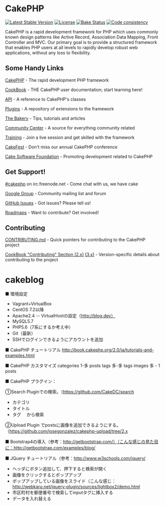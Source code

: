 # CakePHP

[![Latest Stable Version](https://poser.pugx.org/cakephp/cakephp/v/stable.svg)](https://packagist.org/packages/cakephp/cakephp)
[![License](https://poser.pugx.org/cakephp/cakephp/license.svg)](https://packagist.org/packages/cakephp/cakephp)
[![Bake Status](https://secure.travis-ci.org/cakephp/cakephp.png?branch=master)](https://travis-ci.org/cakephp/cakephp)
[![Code consistency](https://squizlabs.github.io/PHP_CodeSniffer/analysis/cakephp/cakephp/grade.svg)](https://squizlabs.github.io/PHP_CodeSniffer/analysis/cakephp/cakephp/)

CakePHP is a rapid development framework for PHP which uses commonly known design patterns like Active Record, Association Data Mapping, Front Controller and MVC.
Our primary goal is to provide a structured framework that enables PHP users at all levels to rapidly develop robust web applications, without any loss to flexibility.


## Some Handy Links

[CakePHP](https://cakephp.org) - The rapid development PHP framework

[CookBook](https://book.cakephp.org) - THE CakePHP user documentation; start learning here!

[API](https://api.cakephp.org) - A reference to CakePHP's classes

[Plugins](https://plugins.cakephp.org) - A repository of extensions to the framework

[The Bakery](https://bakery.cakephp.org) - Tips, tutorials and articles

[Community Center](https://community.cakephp.org) - A source for everything community related

[Training](https://training.cakephp.org) - Join a live session and get skilled with the framework

[CakeFest](https://cakefest.org) - Don't miss our annual CakePHP conference

[Cake Software Foundation](https://cakefoundation.org) - Promoting development related to CakePHP


## Get Support!

[#cakephp](https://webchat.freenode.net/?channels=#cakephp) on irc.freenode.net - Come chat with us, we have cake

[Google Group](https://groups.google.com/group/cake-php) - Community mailing list and forum

[GitHub Issues](https://github.com/cakephp/cakephp/issues) - Got issues? Please tell us!

[Roadmaps](https://github.com/cakephp/cakephp/wiki#roadmaps) - Want to contribute? Get involved!


## Contributing

[CONTRIBUTING.md](CONTRIBUTING.md) - Quick pointers for contributing to the CakePHP project

[CookBook "Contributing" Section (2.x)](https://book.cakephp.org/2.0/en/contributing.html) [(3.x)](https://book.cakephp.org/3.0/en/contributing.html) - Version-specific details about contributing to the project
# cakeblog
■ 環境設定
- Vagrant+VirtualBox
- CentOS 7.2以降
- Apache2.4
  -- VirtualHostの設定（http://blog.dev）
- MySQL5.7
- PHP5.6（7系にするか考え中）
- Git（最新）
- SSHでログインできるようにアカウントを追加

■ CakePHP チュートリアル
http://book.cakephp.org/2.0/ja/tutorials-and-examples.html

■ CakePHP カスタマイズ
categories 1-多 posts
tags 多-多 tags
images 多 - 1 posts

■ CakePHP プラグイン：

①Search Pluginでの検索。（https://github.com/CakeDC/search
- カテゴリ
- タイトル
- タグ　
から検索

②Upload Plugin でpostsに画像を追加できるようにする。（https://github.com/josegonzalez/cakephp-upload/tree/2.x

■ Bootstrap4の導入（参考：http://getbootstrap.com/）（こんな感じの見た目に：http://getbootstrap.com/examples/blog/

■ JQuery チュートリアル（参考：http://www.w3schools.com/jquery/
- ヘッダにボタン追加して、押下すると検索が開く
- 画像をクリックするとポップアップ
- ポップアップしている画像をスライド（こんな感じ：http://webkaru.net/jquery-plugin/sources/lightbox2/demo.html
- 市区町村を郵便番号で検索してinputタグに挿入する
- データを入れ替える

